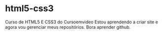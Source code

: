 # html5-css3
 Curso de HTML5 E CSS3 do Cursoemvideo
 Estou aprendendo a criar site e agora vou gerenciar meus repositórios.
 Bora aprender github.